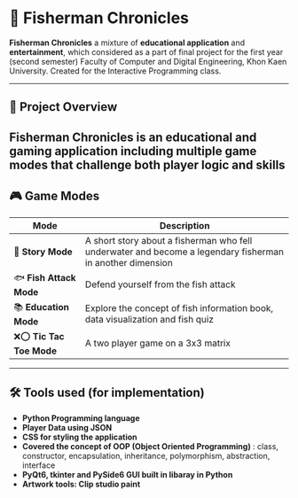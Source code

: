 # 🎣 Fisherman Chronicles

**Fisherman Chronicles** a mixture of **educational application** and **entertainment**, which considered as a part of final project for the first year (second semester) Faculty of Computer and Digital Engineering, Khon Kaen University. Created for the Interactive Programming class.

---

## 📘 Project Overview

**Fisherman Chronicles** is an educational and gaming application including multiple game modes that challenge both player logic and skills
---

## 🎮 Game Modes

| Mode              | Description                                                                 |
|-------------------|-----------------------------------------------------------------------------|
| 🧭 **Story Mode**        | A short story about a fisherman who fell underwater and become a legendary fisherman in another dimension   |
| 🐟 **Fish Attack Mode**   | Defend yourself from the fish attack|
| 📚 **Education Mode**     | Explore the concept of fish information book, data visualization and fish quiz |
| ❌⭕ **Tic Tac Toe Mode**  | A two player game on a 3x3 matrix                |

---

## 🛠️ Tools used (for implementation)
- **Python Programming language**
- **Player Data using JSON**
- **CSS for styling the application**
- **Covered the concept of OOP (Object Oriented Programming)** : class, constructor, encapsulation, inheritance, polymorphism, abstraction, interface
- **PyQt6, tkinter and PySide6 GUI built in libaray in Python**
- **Artwork tools: Clip studio paint**

